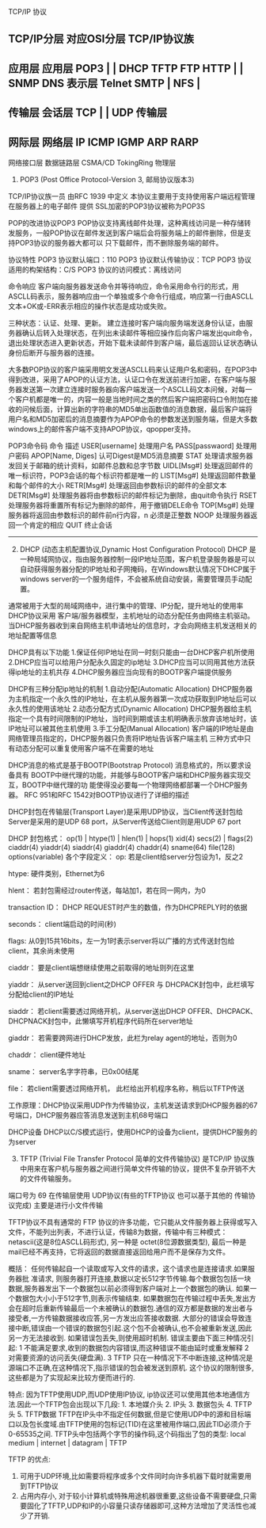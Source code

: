 TCP/IP 协议

TCP/IP分层     对应OSI分层          TCP/IP协议族
---------------------------------------------------------------------
应用层          应用层              POP3        |      | DHCP  TFTP
                                   FTP  HTTP   |      | SNMP  DNS
                表示层              Telnet SMTP | NFS | 
---------------------------------------------------------------------
传输层          会话层
                                   TCP       |       |  UDP
                传输层
---------------------------------------------------------------------
网际层           网络层             IP  ICMP IGMP ARP  RARP
---------------------------------------------------------------------
网络接口层      数据链路层           CSMA/CD      TokingRing
                物理层


1. POP3 (Post Office Protocol-Version 3, 邮局协议版本3)

TCP/IP协议族一员
由RFC 1939 中定义
本协议主要用于支持使用客户端远程管理在服务器上的电子邮件 
提供 SSL加密的POP3协议被称为POP3S

POP的改进协议POP3
POP协议支持离线邮件处理，这种离线访问是一种存储转发服务，一般POP协议在邮件发送到客户端后会将服务端上的邮件删除，但是支持POP3协议的服务器大都可以 只下载邮件，而不删除服务端的邮件。 

协议特性
POP3 协议默认端口：110
POP3 协议默认传输协议：TCP
POP3 协议适用的构架结构：C/S
POP3 协议的访问模式：离线访问

命令响应
客户端向服务器发送命令并等待响应，命令采用命令行的形式，用ASCLL码表示，服务器响应由一个单独或多个命令行组成，响应第一行由ASCLL文本+OK或-ERR表示相应的操作状态是成功或失败。

三种状态：认证、处理、更新。
建立连接时客户端向服务端发送身份认证，由服务器确认后转入处理状态，在列出未读邮件等相应操作后向客户端发出quit命令，退出处理状态进入更新状态，开始下载未读邮件到客户端，最后返回认证状态确认身份后断开与服务器的连接。

大多数POP协议的客户端采用明文发送ASCLL码来认证用户名和密码，在POP3中得到改进，采用了APOP的认证方法，认证口令在发送前进行加密，在客户端与服务器发送第一次建立连接时服务器向客户端发送一个ASCLL码文本问候，对每一个客户机都是唯一的，内容一般是当地时间之类的然后客户端把密码口令附加在接收的问候后面，计算出新的字符串的MD5单出函数值的消息数据，最后客户端将用户名和MD5加密后的消息摘要作为APOP命令的参数发送到服务端，但是大多数windows上的邮件客户端不支持APOP协议，qpopper支持。

POP3命令码
命令                描述
USER[username]      处理用户名
PASS[passwaord]     处理用户密码
APOP[Name, Diges]   认可Digest是MD5消息摘要
STAT                处理请求服务器发回关于邮箱的统计资料，如邮件总数和总字节数
UIDL[Msg#]          处理返回邮件的唯一标识符，POP3会话的每个标识符都是唯一的
LIST[Msg#]          处理返回邮件数量和每个邮件的大小
RETR[Msg#]          处理返回由参数标识的邮件的全部文本
DETR[Msg#]          处理服务器将由参数标识的邮件标记为删除，由quit命令执行
RSET                处理服务器将重置所有标记为删除的邮件，用于撤销DELE命令
TOP[Msg#]           处理服务器将返回由参数标识的邮件前n行内容，n 必须是正整数
NOOP                处理服务器返回一个肯定的相应
QUIT                终止会话

--------------------------------------------------------------------------
2. DHCP (动态主机配置协议,Dynamic Host Configuration Protocol)
DHCP 是一种局域网协议，指由服务器控制一段IP地址范围，客户机登录服务器是可以自动获得服务器分配的IP地址和子网掩码，在Windows默认情况下DHCP属于windows server的一个服务组件，不会被系统自动安装，需要管理员手动配置。

通常被用于大型的局域网络中，进行集中的管理、IP分配，提升地址的使用率
DHCP协议采用 客户端/服务器模型，主机地址的动态分配任务由网络主机驱动。
当DHCP服务器收到来自网络主机申请地址的信息时，才会向网络主机发送相关的地址配置等信息

DHCP具有以下功能
    1.保证任何IP地址在同一时刻只能由一台DHCP客户机所使用
    2.DHCP应当可以给用户分配永久固定的ip地址
    3.DHCP应当可以同用其他方法获得ip地址的主机共存
    4.DHCP服务器应当向现有的BOOTP客户端提供服务

DHCP有三种分配ip地址的机制
    1.自动分配(Automatic Allocation)
        DHCP服务器为主机指定一个永久性的IP地址，在主机从服务器第一次成功获取到IP地址后可以永久性的使用该地址
    2.动态分配方式(Dynamic Allocation)
        DHCP服务器给主机指定一个具有时间限制的IP地址，当时间到期或该主机明确表示放弃该地址时，该IP地址可以被其他主机使用
    3.手工分配(Manual Allocation)
        客户端的IP地址是由网络管理员指定的，DHCP服务器只负责将IP地址告诉客户端主机
三种方式中只有动态分配可以重复使用客户端不在需要的地址

DHCP消息的格式是基于BOOTP(Bootstrap Protocol) 消息格式的，所以要求设备具有
BOOTP中继代理的功能，并能够与BOOTP客户端和DHCP服务器实现交互，BOOTP中继代理的功
能使得没必要每一个物理网络都部署一个DHCP服务器。
RFC 951和RFC 1542对BOOTP协议进行了详细的描述

DHCP封包在传输层(Transport Layer)是采用UDP协议，当Client传送封包给Server是采用的是UDP 68 port，从Server传送给Client则是用UDP 67 port

DHCP 封包格式：
op(1)   |   htype(1)    |   hlen(1)  |  hops(1)
                       xid(4)
        secs(2)         |            flags(2)
                       ciaddr(4)
                       yiaddr(4)
                       siaddr(4)
                       giaddr(4)
                       chaddr(4)
                       sname(64)
                       file(128) 
                       options(variable)
各个字段定义：
op:
若是client给server分包设为1，反之2

htype:
硬件类别，Ethernet为6

hlent：
若封包需经过router传送，每站加1，若在同一网内，为0

transaction ID：
DHCP REQUEST时产生的数值，作为DHCPREPLY时的依据

seconds：
client端启动的时间(秒)

flags:
从0到15共16bits，左一为1时表示server将以广播的方式传送封包给client，其余尚未使用

ciaddr：
要是client端想继续使用之前取得的地址则列在这里

yiaddr：
从server送回到client之DHCP OFFER 与 DHCPACK封包中，此栏填写分配给client的IP地址

siaddr：
若client需要透过网络开机，从server送出DHCP OFFER、DHCPACK、DHCPNACK封包中，此懒填写开机程序代码所在server地址

giaddr：
若需要跨网进行DHCP发放，此栏为relay agent的地址，否则为0

chaddr：
client硬件地址

sname：
server名字字符串，已0x00结尾

file：
若client需要透过网络开机， 此栏给出开机程序名称，稍后以TFTP传送

工作原理：DHCP协议采用UDP作为传输协议，主机发送请求到DHCP服务器的67号端口，DHCP服务器应答消息发送到主机68号端口

DHCP设备
DHCP以C/S模式运行，使用DHCP的设备为client，提供DHCP服务的为server

3. TFTP (Trivial File Transfer Protocol 简单的文件传输协议)
是TCP/IP 协议族中用来在客户机与服务器之间进行简单文件传输的协议，提供不复杂开销不大的文件传输服务。

端口号为 69
在传输层使用 UDP协议(有些的TFTP协议 也可以基于其他的 传输协议完成)
主要是进行小文件传输

TFTP协议不具有通常的 FTP 协议的许多功能，它只能从文件服务器上获得或写入文件，不能列出列表，不进行认证，传输8为数据，传输中有三种模式：
netascii(这是8位ASCLL码形式), 
另一种是 octet(8位源数据类型),
最后一种是mail已经不再支持，它将返回的数据直接返回给用户而不是保存为文件。

概括：
    任何传输起自一个读取或写入文件的请求，这个请求也是连接请求.如果服务器批
准请求, 则服务器打开连接,数据以定长512字节传输.每个数据包包括一块数据,服务器发出下一个数据包以前必须得到客户端对上一个数据包的确认. 如果一个数据包大小小于512字节,则表示传输结束. 如果数据包在传输过程中丢失,发出方会在超时后重新传输最后一个未被确认的数据包.通信的双方都是数据的发出者与接受者,一方传输数据接收应答,另一方发出应答接收数据. 大部分的错误会导致连接中断,错误由一个错误的数据包引起.这个包不会被确认,也不会被重新发送,因此另一方无法接收到. 如果错误包丢失,则使用超时机制. 错误主要由下面三种情况引起:
1 不能满足要求,收到的数据包内容错误,而这种错误不能由延时或重发解释
2 对需要资源的访问丢失(硬盘满).
3 TFTP 只在一种情况下不中断连接,这种情况是源端口不正确,在这种情况下,指示错误的包会被发送到原机.
这个协议的限制很多,这些都是为了实现起来比较方便而进行的.

特点:
    因为TFTP使用UDP,而UDP使用IP协议, ip协议还可以使用其他本地通信方法.因此一个TFTP包会出现以下几段: 
    1. 本地媒介头
    2. IP头
    3. 数据包头
    4. TFTP头
    5. TFTP数据
    TFTP在IP头中不指定任何数据,但是它使用UDP中的源和目标端口以及包长度域.由TFTP使用的包标记(TID)在这里被用作端口,因此TID必须介于0-65535之间.
    TFTP头中包括两个字节的操作码,这个码指出了包的类型:
     local medium | internet | datagram | TFTP

TFTP 的优点:
1. 可用于UDP环境,比如需要将程序或多个文件同时向许多机器下载时就需要用到TFTP协议
2. 占用内存小, 对于较小计算机或特殊用途机器很重要,这些设备不需要硬盘,只需要固化了TFTP,UDP和IP的小容量只读存储器即可,这种方法增加了灵活性也减少了开销.
